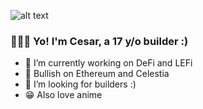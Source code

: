 ![alt text](https://i.imgur.com/00Y6rC9.png)

### 🧙🏼‍♂️ Yo! I'm Cesar, a 17 y/o builder :)

- 🔭 I’m currently working on DeFi and LEFi
- 🐂 Bullish on Ethereum and Celestia
- 🤝 I’m looking for builders :)
- 😁 Also love anime
